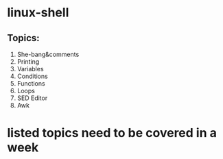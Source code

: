 # linux-shell

Topics:
----------

1. She-bang&comments
2. Printing
3. Variables
4. Conditions
5. Functions
6. Loops
7. SED Editor
8. Awk


# listed topics need to be covered in a week